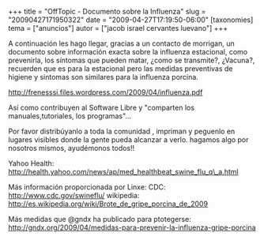 +++
title = "OffTopic - Documento sobre la Influenza"
slug = "20090427171950322"
date = "2009-04-27T17:19:50-06:00"
[taxonomies]
tema = ["anuncios"]
autor = ["jacob israel cervantes luevano"]
+++

A continuación les hago llegar, gracias a un contacto de morrigan, un
documento sobre información exacta sobre la influenza estacional, como
prevenirla, los síntomas que pueden matar, ¿como se transmite?,
¿Vacuna?, recuerden que es para la estacional pero las medidas
preventivas de higiene y sintomas son similares para la influenza
porcina.

<a href="http://frenesssi.files.wordpress.com/2009/04/influenza.pdf">http://frenesssi.files.wordpress.com/2009/04/influenza.pdf</a>

Así como contribuyen al Software Libre y "comparten los
manuales,tutoriales, los programas"…

Por favor distribúyanlo a toda la comunidad , impriman y peguenlo en
lugares visibles donde la gente pueda alcanzar a verlo. hagamos algo por
nosotros mismos, ayudémonos todos!!

Yahoo Health:
<a href="http://health.yahoo.com/news/ap/med_healthbeat_swine_flu_q_a.html">http://health.yahoo.com/news/ap/med_healthbeat_swine_flu_q\_a.html</a>

Más información proporcionada por Linxe: CDC:
<a href="http://www.cdc.gov/swineflu/">http://www.cdc.gov/swineflu/</a>
wikipedia:
<a href="http://es.wikipedia.org/wiki/Brote_de_gripe_porcina_de_2009">http://es.wikipedia.org/wiki/Brote_de_gripe_porcina_de_2009</a>

Más medidas que @gndx ha publicado para ptotegerse:
<a href="http://gndx.org/2009/04/medidas-para-prevenir-la-influenza-gripe-porcina">http://gndx.org/2009/04/medidas-para-prevenir-la-influenza-gripe-porcina</a>
